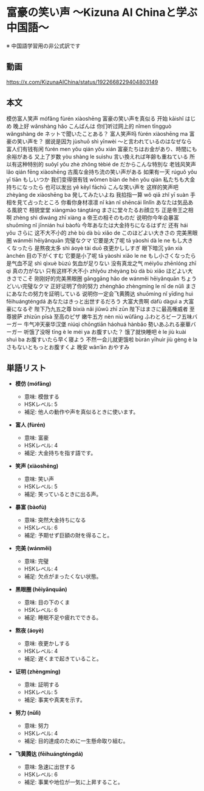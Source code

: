 # 富豪の笑い声 〜Kizuna AI Chinaと学ぶ中国語〜
※ 中国語学習用の非公式訳です

## 動画
https://x.com/KizunaAIChina/status/1922668229404803149

## 本文

模仿富人笑声 mófǎng fùrén xiàoshēng 富豪の笑い声を真似る
开始 kāishǐ はじめ
晚上好 wǎnshàng hǎo こんばんは
你们听过网上的 nǐmen tīngguò wǎngshàng de ネットで聞いたことある？
富人笑声吗 fùrén xiàoshēng ma 富豪の笑い声を？
据说是因为 jùshuō shì yīnwèi 〜と言われているのはなぜなら
富人们有钱有闲 fùrén men yǒu qián yǒu xián 富豪たちはお金があり、時間にも余裕がある
又上了岁数 yòu shàng le suìshu 言い換えれば年齢も重ねている
所以有这种特别的 suǒyǐ yǒu zhè zhǒng tèbié de だからこんな特別な
老钱风笑声 lǎo qián fēng xiàoshēng 古風な金持ち流の笑い声がある
如果有一天 rúguǒ yǒu yī tiān もしいつか
我们变得很有钱 wǒmen biàn de hěn yǒu qián 私たちも大金持ちになったら
也可以发出 yě kěyǐ fāchū こんな笑い声を
这样的笑声吧 zhèyàng de xiàoshēng ba 発してみたいよね
我掐指一算 wǒ qiā zhǐ yī suàn 手相を見て占ったところ
你看你身材凛凛 nǐ kàn nǐ shēncái lǐnlǐn あなたは気品ある風貌で
相貌堂堂 xiàngmào tángtáng まさに堂々たるお顔立ち
正是帝王之相啊 zhèng shì dìwáng zhī xiàng a 帝王の相そのものだ
说明你今年会暴富 shuōmíng nǐ jīnnián huì bàofù 今年あなたは大金持ちになるはずだ
还有 hái yǒu さらに
这不大不小的 zhè bù dà bù xiǎo de このほどよい大きさの
完美黑眼圈 wánměi hēiyǎnquān 完璧なクマ
它要是大了呢 tā yàoshi dà le ne もし大きくなったら
是熬夜太多 shì áoyè tài duō 夜更かししすぎ
眼下暗沉 yǎn xià ànchén 目の下がくすむ
它要是小了呢 tā yàoshi xiǎo le ne もし小さくなったら
是气血不足 shì qìxuè bùzú 気血が足りない
没有真龙之气 méiyǒu zhēnlóng zhī qì 真の力がない
只有这样不大不小 zhǐyǒu zhèyàng bù dà bù xiǎo ほどよい大きさでこそ
刚刚好的完美黑眼圈 gānggāng hǎo de wánměi hēiyǎnquān ちょうどいい完璧なクマ
正好证明了你的努力 zhènghǎo zhèngmíng le nǐ de nǔlì まさにあなたの努力を証明している
说明你一定会飞黄腾达 shuōmíng nǐ yīdìng huì fēihuángténgdá あなたはきっと出世するだろう
大富大贵啊 dàfù dàguì a 大富豪になるぞ
陛下乃九五之尊 bìxià nǎi jiǔwǔ zhī zūn 陛下はまさに最高権威者
至尊披萨 zhìzūn pīsà 至高のピザ
嫩牛五方 nèn niú wǔfāng ふわとろビーフ五味バーガー
牛气冲天豪华汉堡 niúqì chōngtiān háohuá hànbǎo 勢いあふれる豪華バーガー
听饿了没呀 tīng è le méi ya お腹すいた？
饿了就快睡吧 è le jiù kuài shuì ba お腹すいたら早く寝よう
不然一会儿就更饿啦 bùrán yīhuìr jiù gèng è la さもないともっとお腹すくよ
晚安 wǎn’ān おやすみ

## 単語リスト

* **模仿 (mófǎng)**

  * 意味: 模倣する
  * HSKレベル: 5
  * 補足: 他人の動作や声を真似るときに使います。

* **富人 (fùrén)**

  * 意味: 富豪
  * HSKレベル: 4
  * 補足: 大金持ちを指す語です。

* **笑声 (xiàoshēng)**

  * 意味: 笑い声
  * HSKレベル: 5
  * 補足: 笑っているときに出る声。

* **暴富 (bàofù)**

  * 意味: 突然大金持ちになる
  * HSKレベル: 6
  * 補足: 予期せず巨額の財を得ること。

* **完美 (wánměi)**

  * 意味: 完璧
  * HSKレベル: 4
  * 補足: 欠点がまったくない状態。

* **黑眼圈 (hēiyǎnquān)**

  * 意味: 目の下のくま
  * HSKレベル: 6
  * 補足: 睡眠不足や疲れでできる。

* **熬夜 (áoyè)**

  * 意味: 夜更かしする
  * HSKレベル: 4
  * 補足: 遅くまで起きていること。

* **证明 (zhèngmíng)**

  * 意味: 証明する
  * HSKレベル: 5
  * 補足: 事実や真実を示す。

* **努力 (nǔlì)**

  * 意味: 努力
  * HSKレベル: 4
  * 補足: 目的達成のために一生懸命取り組む。

* **飞黄腾达 (fēihuángténgdá)**

  * 意味: 急速に出世する
  * HSKレベル: 6
  * 補足: 事業や地位が一気に上昇すること。
